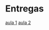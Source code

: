# Entregas
[aula 1](https://github.com/alexfmcastro/hello_world)
[aula 2](https://github.com/alexfmcastro/aula02)